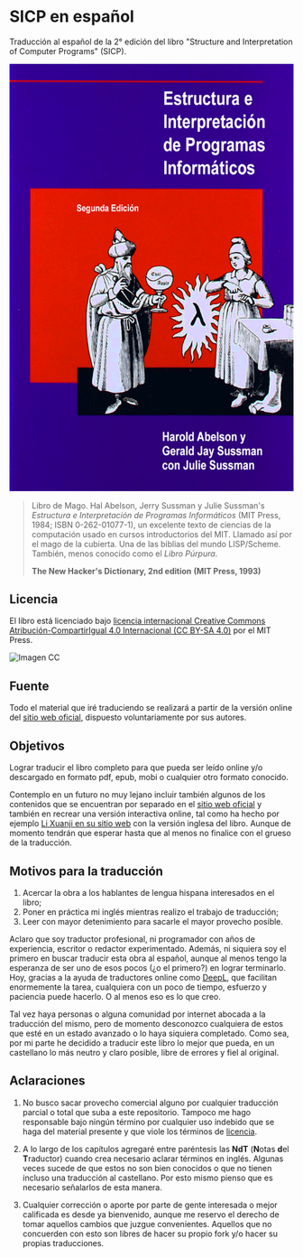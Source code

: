 # SICP en español

Traducción al español de la 2° edición del libro "Structure and Interpretation
of Computer Programs" (SICP).

![Imagen](/secciones/imagenes/SICP-traducido.png)

> Libro de Mago. Hal Abelson, Jerry Sussman y Julie Sussman's *Estructura e Interpretación de Programas Informáticos* (MIT Press, 1984; ISBN 0-262-01077-1), un excelente texto de ciencias de la computación usado en cursos introductorios del MIT. Llamado así por el mago de la cubierta. Una de las biblias del mundo LISP/Scheme. También, menos conocido como el *Libro Púrpura*.
>
> **The New Hacker's Dictionary, 2nd edition**
> **(MIT Press, 1993)**

## Licencia 

El libro está licenciado bajo [licencia internacional Creative Commons Atribución-CompartirIgual 4.0 Internacional (CC BY-SA 4.0)](https://creativecommons.org/licenses/by-sa/4.0/deed.es) por el MIT Press.

![Imagen CC](https://licensebuttons.net/l/by-sa/4.0/88x31.png)

## Fuente

Todo el material que iré traduciendo se realizará a partir de la versión online del [sitio web oficial](https://mitpress.mit.edu/sites/default/files/sicp/index.html), dispuesto voluntariamente por sus autores.


## Objetivos


Lograr traducir el libro completo para que pueda ser leído online y/o descargado en formato pdf, epub, mobi o cualquier otro formato conocido.

Contemplo en un futuro no muy lejano incluir también algunos de los contenidos que se encuentran por separado en el [sitio web oficial](https://mitpress.mit.edu/sites/default/files/sicp/index.html) y también en recrear una versión interactiva online, tal como ha hecho por ejemplo [Li Xuanji en su sitio web](http://www.xuanji.li/isicp/index.html) con la versión inglesa del libro. Aunque de momento tendrán que esperar hasta que al menos no finalice con el grueso de la traducción.


## Motivos para la traducción

1) Acercar la obra a los hablantes de lengua hispana interesados en el libro;
2) Poner en práctica mi inglés mientras realizo el trabajo de traducción;
3) Leer con mayor detenimiento para sacarle el mayor provecho posible.

Aclaro que soy traductor profesional, ni programador con años de experiencia, escritor o redactor experimentado. Además, ni siquiera soy el primero en buscar traducir esta obra al español, aunque al menos tengo la esperanza de ser uno de esos pocos (¿o el primero?) en lograr terminarlo. Hoy, gracias a la ayuda de traductores online como [DeepL](https://www.deepl.com/translator), que facilitan enormemente la tarea, cualquiera con un poco de tiempo, esfuerzo y paciencia puede hacerlo. O al menos eso es lo que creo.

Tal vez haya personas o alguna comunidad por internet abocada a la traducción del mismo, pero de momento desconozco cualquiera de estos que esté en un estado avanzado o lo haya siquiera completado. Como sea, por mi parte he decidido a traducir este libro lo mejor que pueda, en un castellano lo más neutro y claro posible, libre de errores y fiel al original.


## Aclaraciones

1) No busco sacar provecho comercial alguno por cualquier traducción parcial o total que suba a este repositorio. Tampoco me hago responsable bajo ningún término por cualquier uso indebido que se haga del material presente y que viole los términos de [licencia](#licencia).

2) A lo largo de los capítulos agregaré entre paréntesis las **NdT** (**N**otas **d**el **T**raductor) cuando crea necesario aclarar términos en inglés. Algunas veces sucede de que estos no son bien conocidos o que no tienen incluso una traducción al castellano. Por esto mismo pienso que es necesario señalarlos de esta manera.

3) Cualquier corrección o aporte por parte de gente interesada o mejor calificada es desde ya bienvenido, aunque me reservo el derecho de tomar aquellos cambios que juzgue convenientes. Aquellos que no concuerden con esto son libres de hacer su propio fork y/o hacer su propias traducciones.
